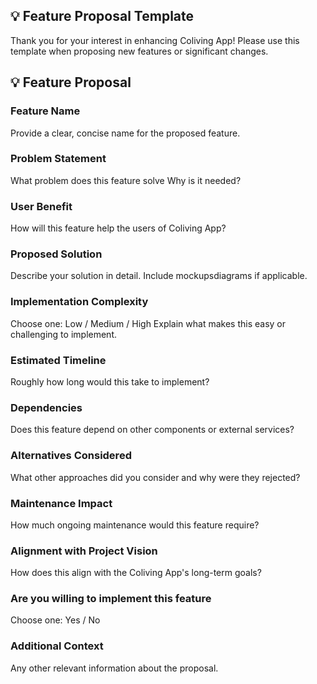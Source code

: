 
## 💡 Feature Proposal Template

Thank you for your interest in enhancing Coliving App! Please use this template when proposing new features or significant changes.

## 💡 Feature Proposal

### Feature Name
Provide a clear, concise name for the proposed feature.

### Problem Statement
What problem does this feature solve Why is it needed?

### User Benefit
How will this feature help the users of Coliving App?

### Proposed Solution
Describe your solution in detail. Include mockupsdiagrams if applicable.

### Implementation Complexity
Choose one: Low / Medium / High
Explain what makes this easy or challenging to implement.

### Estimated Timeline
Roughly how long would this take to implement?

### Dependencies
Does this feature depend on other components or external services?

### Alternatives Considered
What other approaches did you consider and why were they rejected?

### Maintenance Impact
How much ongoing maintenance would this feature require?

### Alignment with Project Vision
How does this align with the Coliving App's long-term goals?

### Are you willing to implement this feature
Choose one: Yes / No

### Additional Context
Any other relevant information about the proposal.
